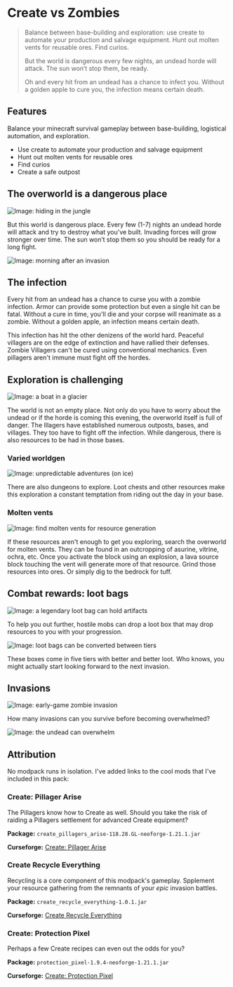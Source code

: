 # Create vs Zombies

> Balance between base-building and exploration: use create to automate your production and salvage equipment.
> Hunt out molten vents for reusable ores. Find curios.
>
> But the world is dangerous every few nights, an undead horde will attack.
> The sun won’t stop them, be ready.
>
> Oh and every hit from an undead has a chance to infect you.
> Without a golden apple to cure you, the infection means certain death.

## Features

Balance your minecraft survival gameplay between base-building, logistical automation, and exploration.

- Use create to automate your production and salvage equipment
- Hunt out molten vents for reusable ores
- Find curios
- Create a safe outpost

## The overworld is a dangerous place

![Image: hiding in the jungle](./images/hiding-in-the-jungle.png)

But this world is dangerous place.
Every few (1-7) nights an undead horde will attack and try to destroy what you've built.
Invading forces will grow stronger over time.
The sun won’t stop them so you should be ready for a long fight.

![Image: morning after an invasion](./images/morning-after.png)

## The infection

Every hit from an undead has a chance to curse you with a zombie infection.
Armor can provide some protection but even a single hit can be fatal.
Without a cure in time, you'll die and your corpse will reanimate as a zombie.
Without a golden apple, an infection means certain death.

This infection has hit the other denizens of the world hard.
Peaceful villagers are on the edge of extinction and have rallied their defenses.
Zombie Villagers can't be cured using conventional mechanics.
Even pillagers aren't immune must fight off the hordes.

## Exploration is challenging

![Image: a boat in a glacier](./images/boat-in-glacier-near.png)

The world is not an empty place.
Not only do you have to worry about the undead or if the horde is coming this evening, the overworld itself is full of danger.
The Illagers have established numerous outposts, bases, and villages.
They too have to fight off the infection.
While dangerous, there is also resources to be had in those bases.

### Varied worldgen

![Image: unpredictable adventures (on ice)](./images/adventures-on-ice.png)

There are also dungeons to explore.
Loot chests and other resources make this exploration a constant temptation from riding out the day in your base.

### Molten vents

![Image: find molten vents for resource generation](./images/molten-vents.png)

If these resources aren't enough to get you exploring, search the overworld for molten vents.
They can be found in an outcropping of asurine, vitrine, ochra, etc.
Once you activate the block using an explosion, a lava source block touching the vent will generate more of that resource.
Grind those resources into ores.
Or simply dig to the bedrock for tuff.

## Combat rewards: loot bags

![Image: a legendary loot bag can hold artifacts](./images/legendary-loot-bag.png)

To help you out further, hostile mobs can drop a loot box that may drop resources to you with your progression.

![Image: loot bags can be converted between tiers](./images/loot-bags-are-craftable.png)

These boxes come in five tiers with better and better loot.
Who knows, you might actually start looking forward to the next invasion.

## Invasions

![Image: early-game zombie invasion](./images/zombie-invasion-surrounding.png)

How many invasions can you survive before becoming overwhelmed?

![Image: the undead can overwhelm](./images/zombie-invasion-defeat.png)

## Attribution

No modpack runs in isolation.
I've added links to the cool mods that I've included in this pack:

### Create: Pillager Arise

The Pillagers know how to Create as well.
Should you take the risk of raiding a Pillagers settlement for advanced Create equipment?

**Package:** `create_pillagers_arise-118.28.GL-neoforge-1.21.1.jar`

**Curseforge:** [Create: Pillager Arise](https://www.curseforge.com/minecraft/mc-mods/create-pillager-arise)

### Create Recycle Everything

Recycling is a core component of this modpack's gameplay.
Spplement your resource gathering from the remnants of your _epic_ invasion battles.

**Package:** `create_recycle_everything-1.0.1.jar`

**Curseforge:** [Create Recycle Everything](https://www.curseforge.com/minecraft/mc-mods/create-recycle-everything)

### Create: Protection Pixel

Perhaps a few Create recipes can even out the odds for you?

**Package:** `protection_pixel-1.9.4-neoforge-1.21.1.jar`

**Curseforge:** [Create: Protection Pixel](https://www.curseforge.com/minecraft/mc-mods/protection-pixel)


